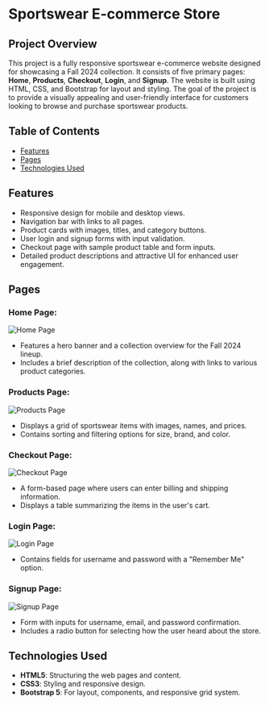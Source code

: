 # Sportswear E-commerce Store

## Project Overview
This project is a fully responsive sportswear e-commerce website designed for showcasing a Fall 2024 collection. It consists of five primary pages: **Home**, **Products**, **Checkout**, **Login**, and **Signup**. The website is built using HTML, CSS, and Bootstrap for layout and styling. The goal of the project is to provide a visually appealing and user-friendly interface for customers looking to browse and purchase sportswear products.

## Table of Contents
- [Features](#features)
- [Pages](#pages)
- [Technologies Used](#technologies-used)

## Features
- Responsive design for mobile and desktop views.
- Navigation bar with links to all pages.
- Product cards with images, titles, and category buttons.
- User login and signup forms with input validation.
- Checkout page with sample product table and form inputs.
- Detailed product descriptions and attractive UI for enhanced user engagement.

## Pages

### Home Page:
![Home Page](./images/127.0.0.1_5500_index.html.png)

- Features a hero banner and a collection overview for the Fall 2024 lineup.
- Includes a brief description of the collection, along with links to various product categories.

### Products Page:
![Products Page](./images/127.0.0.1_5500_products.html.png)

- Displays a grid of sportswear items with images, names, and prices.
- Contains sorting and filtering options for size, brand, and color.

### Checkout Page:
![Checkout Page](./images/127.0.0.1_5500_checkout.html.png)

- A form-based page where users can enter billing and shipping information.
- Displays a table summarizing the items in the user's cart.

### Login Page:
![Login Page](./images/127.0.0.1_5500_log_in.html.png)

- Contains fields for username and password with a "Remember Me" option.

### Signup Page:
![Signup Page](./images/127.0.0.1_5500_sign_up.html.png)

- Form with inputs for username, email, and password confirmation.
- Includes a radio button for selecting how the user heard about the store.

## Technologies Used
- **HTML5**: Structuring the web pages and content.
- **CSS3**: Styling and responsive design.
- **Bootstrap 5**: For layout, components, and responsive grid system.

